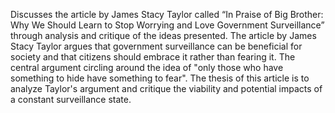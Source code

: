 Discusses the article by James Stacy Taylor called “In Praise of Big Brother: Why We Should Learn to Stop Worrying and Love Government Surveillance” through analysis and critique of the ideas presented. The article by James Stacy Taylor argues that government surveillance can be beneficial for society and that citizens should embrace it rather than fearing it. The central argument circling around the idea of "only those who have something to hide have something to fear". The thesis of this article is to analyze Taylor's argument and critique the viability and potential impacts of a constant surveillance state.